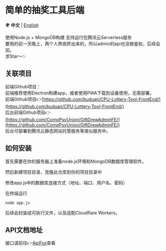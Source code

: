 # 简单的抽奖工具后端
  🌍 **中文** | [English](/README_en.md) 

使用Node.js + MongoDB构建 支持运行在腾讯云Serverless服务  
要用的前一天晚上，两个人熬夜肝出来的，所以admin的api也没做鉴权，后续会加。  
求Star～✨

## 关联项目
前端Github项目：  
前端推荐使用Electron构建app，或者使用PWA下载到设备使用，无需部署。  
前端Github项目👉[https://github.com/buduan/CPU-Lottery-Tool-FrontEnd/](https://github.com/buduan/CPU-Lottery-Tool-FrontEnd/)  
后台前端Github项目👉[https://github.com/CompPsyUnion/GiftDrewAdminFE/](https://github.com/CompPsyUnion/GiftDrewAdminFE/)   
后台可部署到腾讯云静态网站托管服务等类似服务中。  

## 如何安装  
首先需要在你的服务器上准备node.js环境和MongoDB数据库管理软件。

然后新建项目目录，克隆此仓库到你的项目目录中

修改app.js中的数据库连接方式（地址、端口、用户名、密码）

在终端运行
```
node app.js
```
后续会封装成可执行文件，以及适配Cloudflare Workers。

## API文档地址
接口请前往👉[ApiFox](https://app.apifox.com/project/5639349)查看
